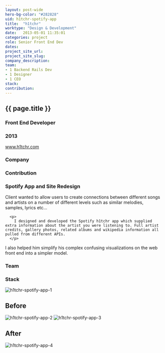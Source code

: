 ```yaml
---
layout: post-wide
hero-bg-color: "#282828"
uid: h1tchr-spotify-app
title:  "h1tchr"
worktype: "Design & Development"
date:   2013-05-01 11:35:01
categories: project
role: Senior Front End Dev
dates:
project_site_url:
project_site_slug:
company_description:
team:
- 1 Backend Rails Dev
- 1 Designer
- 1 CEO
stack:
contribution:
---
```


<div class="project-description">
  <div class="row clearfix">
    <div class="col">
      <h2 class="project-title">{{ page.title }}</h2>
      <h3>Front End Developer</h3>
      <h3>2013</h3>
      <a href="http://www.h1tchr.com">www.h1tchr.com</a>
    </div>
    <div class="col">
      <h3>
        Company
      </h3>
      <p>
      </p>
    </div>
    <div class="col">
      <h3>Contribution</h3>
      <h3>
       Spotify App and Site Redesign</h3>
      <p>
        Client wanted to allow users to create connections between different songs and artists on a number of different levels such as similar melodies, samples, lyrics etc...
      </p>

      <p>
        I designed and developed the Spotify h1tchr app which supplied extra information about the artist you were listening to. Full artist credits, gallery photos, related albums and wikipedia information all pulled from different APIs.
      </p>
<p>
  I also helped him simplify his complex confusing visualizations on the web front end into a simpler model.
</p>
    </div>
    <div class="col">
      <h3>Team</h3>
      <h3>Stack</h3>
      <p>
      </p>
    </div>
  </div>
</div>


<div class="showcase">
  <img src="/img/h1tchr-spotify-app/1.png" alt="h1tchr-spotify-app-1">
  <h2>
    Before
  </h2>
  <img src="/img/h1tchr-spotify-app/2.png" alt="h1tchr-spotify-app-2">
  <img src="/img/h1tchr-spotify-app/3.jpg" alt="h1tchr-spotify-app-3">

  <h2>
    After
  </h2>
  <img src="/img/h1tchr-spotify-app/4.jpg" alt="h1tchr-spotify-app-4">
</div>
